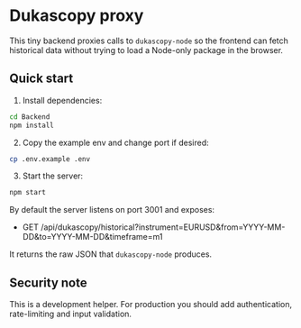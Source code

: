 Dukascopy proxy
================

This tiny backend proxies calls to `dukascopy-node` so the frontend can fetch historical data without trying to load a Node-only package in the browser.

Quick start
-----------

1. Install dependencies:

```bash
cd Backend
npm install
```

2. Copy the example env and change port if desired:

```bash
cp .env.example .env
```

3. Start the server:

```bash
npm start
```

By default the server listens on port 3001 and exposes:

- GET /api/dukascopy/historical?instrument=EURUSD&from=YYYY-MM-DD&to=YYYY-MM-DD&timeframe=m1

It returns the raw JSON that `dukascopy-node` produces.

Security note
-------------
This is a development helper. For production you should add authentication, rate-limiting and input validation.

